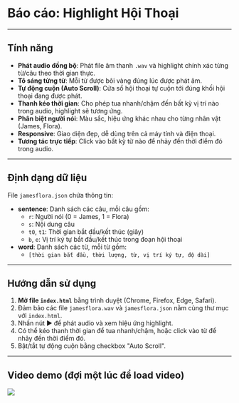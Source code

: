 # Báo cáo: Highlight Hội Thoại

---

## Tính năng

- **Phát audio đồng bộ**: Phát file âm thanh `.wav` và highlight chính xác từng từ/câu theo thời gian thực.
- **Tô sáng từng từ**: Mỗi từ được bôi vàng đúng lúc được phát âm.
- **Tự động cuộn (Auto Scroll)**: Cửa sổ hội thoại tự cuộn tới đúng khối hội thoại đang được phát.
- **Thanh kéo thời gian**: Cho phép tua nhanh/chậm đến bất kỳ vị trí nào trong audio, highlight sẽ tương ứng.
- **Phân biệt người nói**: Màu sắc, hiệu ứng khác nhau cho từng nhân vật (James, Flora).
- **Responsive**: Giao diện đẹp, dễ dùng trên cả máy tính và điện thoại.
- **Tương tác trực tiếp**: Click vào bất kỳ từ nào để nhảy đến thời điểm đó trong audio.

---

## Định dạng dữ liệu

File `jamesflora.json` chứa thông tin:
- **sentence**: Danh sách các câu, mỗi câu gồm:
  - `r`: Người nói (0 = James, 1 = Flora)
  - `s`: Nội dung câu
  - `t0`, `t1`: Thời gian bắt đầu/kết thúc (giây)
  - `b`, `e`: Vị trí ký tự bắt đầu/kết thúc trong đoạn hội thoại
- **word**: Danh sách các từ, mỗi từ gồm:
  - `[thời gian bắt đầu, thời lượng, từ, vị trí ký tự, độ dài]`

---

## Hướng dẫn sử dụng

1. **Mở file `index.html`** bằng trình duyệt (Chrome, Firefox, Edge, Safari).
2. Đảm bảo các file `jamesflora.wav` và `jamesflora.json` nằm cùng thư mục với `index.html`.
3. Nhấn nút ▶️ để phát audio và xem hiệu ứng highlight.
4. Có thể kéo thanh thời gian để tua nhanh/chậm, hoặc click vào từ để nhảy đến thời điểm đó.
5. Bật/tắt tự động cuộn bằng checkbox "Auto Scroll".

---

## Video demo (đợi một lúc để load video)
![](https://github.com/user-attachments/assets/afb365b3-1727-4f89-85b5-4a925472cf8c)

